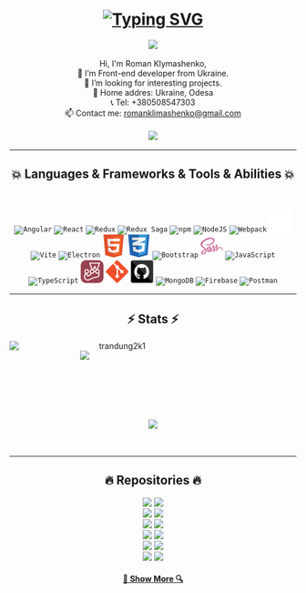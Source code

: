 <h1 align="center">
<a href="https://git.io/typing-svg"><img src="https://readme-typing-svg.demolab.com?font=Fira+Code&weight=900&pause=1000&duration=5000&center=true&vCenter=true&multiline=false&repeat=false&width=400&height=50&lines=Hi!+Nice+to+meet+you!" alt="Typing SVG"/></a>
</h1>
<p align="center">
  <img width="auto" height="500" src="https://media.tenor.com/Wl-KdhG1N24AAAAd/cats.gif">
</p>
<p align="center">
    Hi, I'm Roman Klymashenko,
  <br>
    🌱 I’m Front-end developer from Ukraine.
  <br>
    🤔 I’m looking for interesting projects.
  <br>
    🏡 Home addres: Ukraine, Odesa
  <br>
    📞 Tel: +380508547303
  <br>
    📫 Contact me: <a id ="emailToMe" href="mailto: romanklimashenko@gmail.com">romanklimashenko@gmail.com</a>
  <br>
  <br>
  <img src="https://komarev.com/ghpvc/?username=semklim&style=for-the-badge&label=PROFILE+VIEWS">
</p>
<hr>
<h2 align="center">💥 Languages & Frameworks & Tools & Abilities 💥</h2>
<br>
<p align="center">
  <code><img title="Angular" height="40" src="https://upload.wikimedia.org/wikipedia/commons/thumb/c/cf/Angular_full_color_logo.svg/768px-Angular_full_color_logo.svg.png"></code>
  <code><img title="React" height="40" src="https://upload.wikimedia.org/wikipedia/commons/a/a7/React-icon.svg"></code>
  <code><img title="Redux" height="40" src="https://raw.githubusercontent.com/reduxjs/redux/master/logo/logo.png"></code>
  <code><img title="Redux Saga" height="40" src="https://redux-saga.js.org/img/Redux-Saga-Logo.png"></code>
  <code><img title="npm" height="45" src="https://www.svgrepo.com/show/452077/npm.svg"></code>
  <code><img title="NodeJS" height="40" src="https://upload.wikimedia.org/wikipedia/commons/d/d9/Node.js_logo.svg"></code>
  <code><img title="Webpack" height="40" src="https://www.svgrepo.com/show/354552/webpack.svg"></code>
  <code><img title="Expressjs" height="40" src="./images/express.svg"></code>
  <code><img title="Vite" height="40" src="https://www.svgrepo.com/show/374167/vite.svg"></code>
  <code><img title="Electron" height="40" src="https://www.svgrepo.com/show/353689/electron.svg"></code>
  <code><img title="HTML5" height="40" src="./images/html5.svg"></code>
  <code><img title="CSS" height="40" src="./images/css.svg"></code>
  <code><img title="Bootstrap" height="40" src="https://www.svgrepo.com/show/303293/bootstrap-4-logo.svg"></code>
  <code><img title="SASS" height="40" src="./images/sass.svg"></code>
  <code><img title="JavaScript" height="40" src="https://www.svgrepo.com/show/349419/javascript.svg"></code>
  <code><img title="TypeScript" height="40" src="https://upload.wikimedia.org/wikipedia/commons/4/4c/Typescript_logo_2020.svg"></code>
  <code><img title="Jest" height="40" src="https://raw.githubusercontent.com/jpb06/jpb06/master/icons/Jest.svg"></code>
  <code><img title="Git" height="40" src="./images/git-original.svg"></code>
  <code><img title="GitHub" height="40" src="./images/github.svg"></code>
  <code><img title="MongoDB" height="40" src="https://code4developers.com/wp-content/uploads/2019/10/MongoDBicon.png"></code>
  <code><img title="Firebase" height="40" src="https://seeklogo.com/images/F/firebase-logo-402F407EE0-seeklogo.com.png"></code>
  <code><img title="Postman" height="40" src="https://www.vectorlogo.zone/logos/getpostman/getpostman-icon.svg"></code>
</code>
</p>
<hr>
<h2 align="center">⚡ Stats ⚡</h2>
<p align=center>
  <div align=center>
    <a href="https://github.com/semklim/github-readme-streak-stats" title="Go to Source">
      <img align="left" width=380 src="https://github-readme-streak-stats.herokuapp.com/?user=semklim&theme=react&border=61dafb&hide_border=true" alt="trandung2k1" />
    </a>
    <a href="https://github.com/anuraghazra/github-readme-stats" title="Go to Source">
      <img align="right" width=380 src="https://github-readme-stats.vercel.app/api?username=semklim&show_icons=true&theme=radical&border_color=61dafb&hide_border=true" />
    </a>
  </div>
  <br><br><br><br><br><br><br><br>
  <div align=center>
    <a href="https://github.com/anuraghazra/github-readme-stats">
      <img width=350 align="center" src="https://github-readme-stats.vercel.app/api/top-langs/?username=semklim&title_color=61dafb&text_color=ffffff&icon_color=61dafb&bg_color=20232a&langs_count=12&layout=compact&border_color=61dafb&hide_border=true" />
    </a>
  </div>
  <br>
  <br>
</p>
<hr>
<h2 align="center">🔥 Repositories 🔥</h2>
<div width="100%" align="center">
  <a href="https://github.com/semklim/portfolio" title="Portfolio"><img src="https://github-readme-stats.vercel.app/api/pin/?username=semklim&repo=portfolio&theme=react&border_color=61dafb&border_radius=10"></a>
  <a href="https://github.com/semklim/Expressjs_Mongo_Api_example" title="Website example of Authentication and Registration API using CORS, JSON Web Tokens, nodemailer, Express.js and MongoDB"><img src="https://github-readme-stats.vercel.app/api/pin/?username=semklim&repo=Expressjs_Mongo_Api_example&theme=react&border_color=61dafb&border_radius=10"></a>
</div>
<div width="100%" align="center">
  <a href="https://github.com/semklim/WebShop_angular" title="WebShop_angular"><img src="https://github-readme-stats.vercel.app/api/pin/?username=semklim&repo=WebShop_angular&theme=tokyonight&border_color=61dafb&border_radius=10"></a>
 <a href="https://github.com/semklim/currency-converter-forex" title="currency-converter-forex"><img src="https://github-readme-stats.vercel.app/api/pin/?username=semklim&repo=currency-converter-forex&theme=react&border_color=61dafb&border_radius=10"></a>
</div>
<div width="100%" align="center">
  <a href="https://github.com/semklim/React-Redux-ToolKit-And-Redux-Saga-Template" title="React-Redux-ToolKit-And-Redux-Saga-Template"><img src="https://github-readme-stats.vercel.app/api/pin/?username=semklim&repo=React-Redux-ToolKit-And-Redux-Saga-Template&theme=react&border_color=61dafb&border_radius=10"></a>
<a href="https://github.com/semklim/SpotifyAPI_Exame_Step" title="SpotifyAPI_Exame_Step"><img src="https://github-readme-stats.vercel.app/api/pin/?username=semklim&repo=SpotifyAPI_Exame_Step&theme=tokyonight&border_color=61dafb&border_radius=10"></a>
</div>
<div width="100%" align="center">
  <a href="https://github.com/semklim/SpotifyAPI_Exame_Step" title="SpotifyAPI_Exame_Step"><img src="https://github-readme-stats.vercel.app/api/pin/?username=semklim&repo=SpotifyAPI_Exame_Step&theme=tokyonight&border_color=61dafb&border_radius=10"></a>
 <a href="https://github.com/semklim/MongoDB_and_env_learn" title="MongoDB_and_env_learn"><img src="https://github-readme-stats.vercel.app/api/pin/?username=semklim&repo=MongoDB_and_env_learn&theme=react&border_color=61dafb&border_radius=10"></a>
</div>
<div width="100%" align="center">
  <a href="https://github.com/semklim/Node.JS_Practice" title="Node.JS_Practice"><img src="https://github-readme-stats.vercel.app/api/pin/?username=semklim&repo=Node.JS_Practice&theme=react&border_color=61dafb&border_radius=10"></a>
  <a href="https://github.com/semklim/Towers_Battle" title="Towers_Battle"><img src="https://github-readme-stats.vercel.app/api/pin/?username=semklim&repo=Towers_Battle&theme=tokyonight&border_color=61dafb&border_radius=10"></a>
</div>
<div width="100%" align="center">
 <a href="https://github.com/semklim/ClickerGame_Step_Academy" title="ClickerGame_Step_Academy"><img src="https://github-readme-stats.vercel.app/api/pin/?username=semklim&repo=ClickerGame_Step_Academy&theme=tokyonight&border_color=61dafb&border_radius=10"></a>
 <a href="https://github.com/semklim/Waxom_ITStep_Landing" title="Waxom_ITStep_Landing"><img src="https://github-readme-stats.vercel.app/api/pin/?username=semklim&repo=Waxom_ITStep_Landing&theme=react&border_color=61dafb&border_radius=10"></a>
</div>
<h4 align="center">
  <a href="https://github.com/semklim?tab=repositories" title="Show Repositories">🔎 Show More 🔍</a>
</h4>
